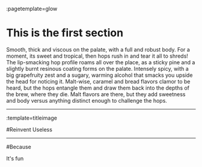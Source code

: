 :pagetemplate=glow
# This is the first section

Smooth, thick and viscous on the palate, with a full and robust body. For a moment, its sweet and tropical, then hops rush in and tear it all to shreds! The lip-smacking hop profile roams all over the place, as a sticky pine and a slightly burnt resinous coating forms on the palate. Intensely spicy, with a big grapefruity zest and a sugary, warming alcohol that smacks you upside the head for noticing it. Malt-wise, caramel and bread flavors clamor to be heard, but the hops entangle them and draw them back into the depths of the brew, where they die. Malt flavors are there, but they add sweetness and body versus anything distinct enough to challenge the hops.

----
:template=titleimage

#Reinvent Useless

----

#Because

It's fun
